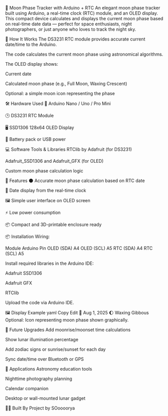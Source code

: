 🌙 Moon Phase Tracker with Arduino + RTC
An elegant moon phase tracker built using Arduino, a real-time clock (RTC) module, and an OLED display. This compact device calculates and displays the current moon phase based on real-time date data — perfect for space enthusiasts, night photographers, or just anyone who loves to track the night sky.

🧠 How It Works
The DS3231 RTC module provides accurate current date/time to the Arduino.

The code calculates the current moon phase using astronomical algorithms.

The OLED display shows:

Current date

Calculated moon phase (e.g., Full Moon, Waxing Crescent)

Optional: a simple moon icon representing the phase

🛠️ Hardware Used
🧠 Arduino Nano / Uno / Pro Mini

🕒 DS3231 RTC Module

🖥️ SSD1306 128x64 OLED Display

🔋 Battery pack or USB power

💻 Software Tools & Libraries
RTClib by Adafruit (for DS3231)

Adafruit_SSD1306 and Adafruit_GFX (for OLED)

Custom moon phase calculation logic

🚀 Features
🌑 Accurate moon phase calculation based on RTC date

📅 Date display from the real-time clock

🖼️ Simple user interface on OLED screen

⚡ Low power consumption

📦 Compact and 3D-printable enclosure ready

📦 Installation
Wiring:

Module	Arduino Pin
OLED (SDA)	A4
OLED (SCL)	A5
RTC (SDA)	A4
RTC (SCL)	A5

Install required libraries in the Arduino IDE:

Adafruit SSD1306

Adafruit GFX

RTClib

Upload the code via Arduino IDE.

🖼️ Display Example
yaml
Copy
Edit
📆 Aug 1, 2025
🌔 Waxing Gibbous
Optional: Icon representing moon phase shown graphically.

🔄 Future Upgrades
Add moonrise/moonset time calculations

Show lunar illumination percentage

Add zodiac signs or sunrise/sunset for each day

Sync date/time over Bluetooth or GPS

🎁 Applications
Astronomy education tools

Nighttime photography planning

Calendar companion

Desktop or wall-mounted lunar gadget

👨‍🚀 Built By
Project by SOoooorya



